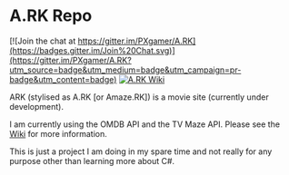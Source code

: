 # A.RK Repo

[![Join the chat at https://gitter.im/PXgamer/A.RK](https://badges.gitter.im/Join%20Chat.svg)](https://gitter.im/PXgamer/A.RK?utm_source=badge&utm_medium=badge&utm_campaign=pr-badge&utm_content=badge) [![A.RK Wiki](https://img.shields.io/badge/A.RK-Wiki-red.svg)](https://gitlab.com/PXgamer/A.RK/wikis/home)

ARK (stylised as A.RK [or Amaze.RK]) is a movie site (currently under development).

I am currently using the OMDB API and the TV Maze API.
Please see the [Wiki](https://gitlab.com/PXgamer/A.RK/wikis/home) for more information.

This is just a project I am doing in my spare time and not really for any purpose other than learning more about C#.